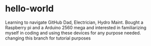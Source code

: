 # hello-world
Learning to navigate GitHub 
Dad, Electrician, Hydro Maint. Bought a Raspberry pi and a Arduino 2560 mega and interested in familiarizing myself in coding and using these devices for any purpose needed. changing this branch for tutorial purposes
